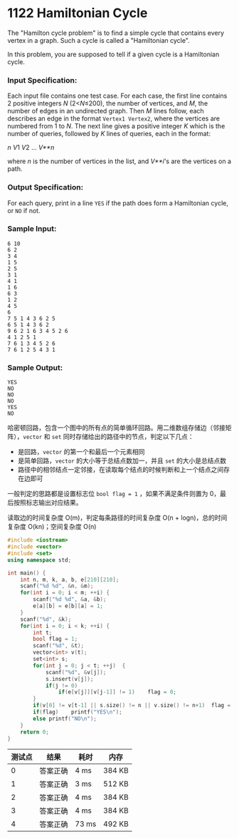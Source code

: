 # 1122 Hamiltonian Cycle

The "Hamilton cycle problem" is to find a simple cycle that contains every vertex in a graph. Such a cycle is called a "Hamiltonian cycle".

In this problem, you are supposed to tell if a given cycle is a Hamiltonian cycle.

### Input Specification:

Each input file contains one test case. For each case, the first line contains 2 positive integers *N* (2<*N*≤200), the number of vertices, and *M*, the number of edges in an undirected graph. Then *M* lines follow, each describes an edge in the format `Vertex1 Vertex2`, where the vertices are numbered from 1 to *N*. The next line gives a positive integer *K* which is the number of queries, followed by *K* lines of queries, each in the format:

*n* *V*1 *V*2 ... *V**n*

where *n* is the number of vertices in the list, and *V**i*'s are the vertices on a path.

### Output Specification:

For each query, print in a line `YES` if the path does form a Hamiltonian cycle, or `NO` if not.

### Sample Input:

```in
6 10
6 2
3 4
1 5
2 5
3 1
4 1
1 6
6 3
1 2
4 5
6
7 5 1 4 3 6 2 5
6 5 1 4 3 6 2
9 6 2 1 6 3 4 5 2 6
4 1 2 5 1
7 6 1 3 4 5 2 6
7 6 1 2 5 4 3 1
```

### Sample Output:

```out
YES
NO
NO
NO
YES
NO
```



哈密顿回路，包含一个图中的所有点的简单循环回路。用二维数组存储边（邻接矩阵），`vector` 和 `set` 同时存储给出的路径中的节点，判定以下几点：

- 是回路，`vector` 的第一个和最后一个元素相同
- 是简单回路，`vector` 的大小等于总结点数加一，并且 `set` 的大小是总结点数
- 路径中的相邻结点一定邻接，在读取每个结点的时候判断和上一个结点之间存在边即可

一般判定的思路都是设置标志位 `bool flag = 1` ，如果不满足条件则置为 0，最后按照标志输出对应结果。

读取边的时间复杂度 O(m)，判定每条路径的时间复杂度 O(n + logn)，总的时间复杂度 O(kn)；空间复杂度 O(n)

```c++
#include <iostream>
#include <vector>
#include <set>
using namespace std;

int main() {
	int n, m, k, a, b, e[210][210];
	scanf("%d %d", &n, &m);
	for(int i = 0; i < m; ++i) {
		scanf("%d %d", &a, &b);
		e[a][b] = e[b][a] = 1;
	}
	scanf("%d", &k);
	for(int i = 0; i < k; ++i) {
		int t;
		bool flag = 1;		
		scanf("%d", &t);
		vector<int> v(t);
		set<int> s;
		for(int j = 0; j < t; ++j)	{
			scanf("%d", &v[j]);
			s.insert(v[j]);
			if(j != 0)
				if(e[v[j]][v[j-1]] != 1)	flag = 0;
		}
		if(v[0] != v[t-1] || s.size() != n || v.size() != n+1)	flag = 0;
		if(flag)	printf("YES\n");
		else printf("NO\n");
	}
	return 0;
}
```



| 测试点 | 结果     | 耗时  | 内存   |
| ------ | -------- | ----- | ------ |
| 0      | 答案正确 | 4 ms  | 384 KB |
| 1      | 答案正确 | 3 ms  | 512 KB |
| 2      | 答案正确 | 4 ms  | 384 KB |
| 3      | 答案正确 | 4 ms  | 384 KB |
| 4      | 答案正确 | 73 ms | 492 KB |